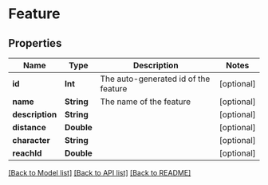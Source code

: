 # Feature

## Properties
Name | Type | Description | Notes
------------ | ------------- | ------------- | -------------
**id** | **Int** | The auto-generated id of the feature | [optional] 
**name** | **String** | The name of the feature | [optional] 
**description** | **String** |  | [optional] 
**distance** | **Double** |  | [optional] 
**character** | **String** |  | [optional] 
**reachId** | **Double** |  | [optional] 

[[Back to Model list]](../README.md#documentation-for-models) [[Back to API list]](../README.md#documentation-for-api-endpoints) [[Back to README]](../README.md)


